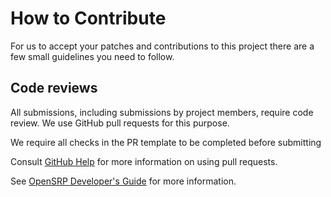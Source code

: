 # How to Contribute

For us to accept your patches and contributions to this project there are a few small guidelines you need to follow. 

## Code reviews

All submissions, including submissions by project members, require code review. We use GitHub pull requests for this purpose. 

We require all checks in the PR template to be completed before submitting 

Consult [GitHub Help](https://help.github.com/articles/about-pull-requests/) for more information on using pull requests.

See [OpenSRP Developer's Guide](https://smartregister.atlassian.net/wiki/spaces/Documentation/pages/6619193/OpenSRP+Developer+s+Guide) for more information.
